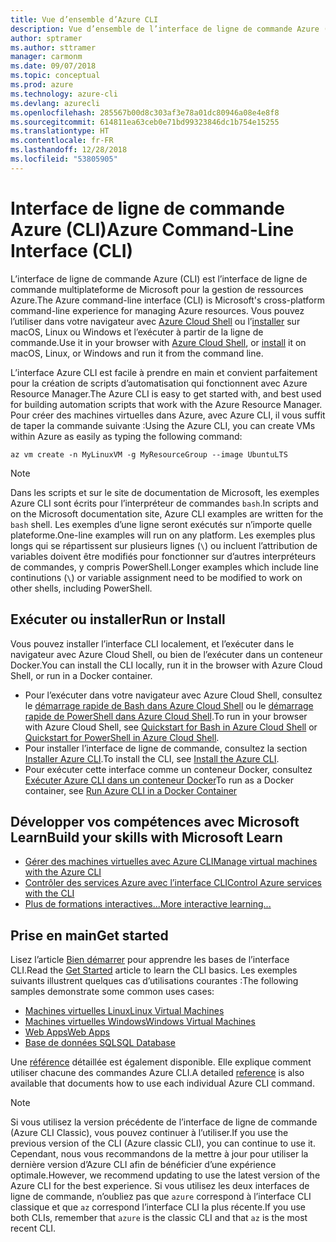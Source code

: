 ```yaml
---
title: Vue d’ensemble d’Azure CLI
description: Vue d’ensemble de l’interface de ligne de commande Azure (CLI).
author: sptramer
ms.author: sttramer
manager: carmonm
ms.date: 09/07/2018
ms.topic: conceptual
ms.prod: azure
ms.technology: azure-cli
ms.devlang: azurecli
ms.openlocfilehash: 285567b00d8c303af3e78a01dc80946a08e4e8f8
ms.sourcegitcommit: 614811ea63ceb0e71bd99323846dc1b754e15255
ms.translationtype: HT
ms.contentlocale: fr-FR
ms.lasthandoff: 12/28/2018
ms.locfileid: "53805905"
---
```

# <a name="azure-command-line-interface-cli"></a><span data-ttu-id="f6c2c-103">Interface de ligne de commande Azure (CLI)</span><span class="sxs-lookup"><span data-stu-id="f6c2c-103">Azure Command-Line Interface (CLI)</span></span>

<span data-ttu-id="f6c2c-104">L’interface de ligne de commande Azure (CLI) est l’interface de ligne de commande multiplateforme de Microsoft pour la gestion de ressources Azure.</span><span class="sxs-lookup"><span data-stu-id="f6c2c-104">The Azure command-line interface (CLI) is Microsoft's cross-platform command-line experience for managing Azure resources.</span></span>
<span data-ttu-id="f6c2c-105">Vous pouvez l’utiliser dans votre navigateur avec [Azure Cloud Shell](/azure/cloud-shell/overview) ou l’[installer](install-azure-cli.md) sur macOS, Linux ou Windows et l’exécuter à partir de la ligne de commande.</span><span class="sxs-lookup"><span data-stu-id="f6c2c-105">Use it in your browser with [Azure Cloud Shell](/azure/cloud-shell/overview), or [install](install-azure-cli.md) it on macOS, Linux, or Windows and run it from the command line.</span></span>

<span data-ttu-id="f6c2c-106">L’interface Azure CLI est facile à prendre en main et convient parfaitement pour la création de scripts d’automatisation qui fonctionnent avec Azure Resource Manager.</span><span class="sxs-lookup"><span data-stu-id="f6c2c-106">The Azure CLI is easy to get started with, and best used for building automation scripts that work with the Azure Resource Manager.</span></span>
<span data-ttu-id="f6c2c-107">Pour créer des machines virtuelles dans Azure, avec Azure CLI, il vous suffit de taper la commande suivante :</span><span class="sxs-lookup"><span data-stu-id="f6c2c-107">Using the Azure CLI, you can create VMs within Azure as easily as typing the following command:</span></span>

```azurecli-interactive
az vm create -n MyLinuxVM -g MyResourceGroup --image UbuntuLTS
```

> [!NOTE]
>
> <span data-ttu-id="f6c2c-108">Dans les scripts et sur le site de documentation de Microsoft, les exemples Azure CLI sont écrits pour l’interpréteur de commandes `bash`.</span><span class="sxs-lookup"><span data-stu-id="f6c2c-108">In scripts and on the Microsoft documentation site, Azure CLI examples are written for the `bash` shell.</span></span> <span data-ttu-id="f6c2c-109">Les exemples d’une ligne seront exécutés sur n’importe quelle plateforme.</span><span class="sxs-lookup"><span data-stu-id="f6c2c-109">One-line examples will run on any platform.</span></span> <span data-ttu-id="f6c2c-110">Les exemples plus longs qui se répartissent sur plusieurs lignes (`\`) ou incluent l’attribution de variables doivent être modifiés pour fonctionner sur d’autres interpréteurs de commandes, y compris PowerShell.</span><span class="sxs-lookup"><span data-stu-id="f6c2c-110">Longer examples which include line continutions (`\`) or variable assignment need to be modified to work on other shells, including PowerShell.</span></span>

## <a name="run-or-install"></a><span data-ttu-id="f6c2c-111">Exécuter ou installer</span><span class="sxs-lookup"><span data-stu-id="f6c2c-111">Run or Install</span></span>

<span data-ttu-id="f6c2c-112">Vous pouvez installer l’interface CLI localement, et l’exécuter dans le navigateur avec Azure Cloud Shell, ou bien de l’exécuter dans un conteneur Docker.</span><span class="sxs-lookup"><span data-stu-id="f6c2c-112">You can install the CLI locally, run it in the browser with Azure Cloud Shell, or run in a Docker container.</span></span>

* <span data-ttu-id="f6c2c-113">Pour l’exécuter dans votre navigateur avec Azure Cloud Shell, consultez le [démarrage rapide de Bash dans Azure Cloud Shell](/azure/cloud-shell/quickstart) ou le [démarrage rapide de PowerShell dans Azure Cloud Shell](/azure/cloud-shell/quickstart-powershell).</span><span class="sxs-lookup"><span data-stu-id="f6c2c-113">To run in your browser with Azure Cloud Shell, see [Quickstart for Bash in Azure Cloud Shell](/azure/cloud-shell/quickstart) or [Quickstart for PowerShell in Azure Cloud Shell](/azure/cloud-shell/quickstart-powershell).</span></span>
* <span data-ttu-id="f6c2c-114">Pour installer l’interface de ligne de commande, consultez la section [Installer Azure CLI](install-azure-cli.md).</span><span class="sxs-lookup"><span data-stu-id="f6c2c-114">To install the CLI, see [Install the Azure CLI](install-azure-cli.md).</span></span>
* <span data-ttu-id="f6c2c-115">Pour exécuter cette interface comme un conteneur Docker, consultez [Exécuter Azure CLI dans un conteneur Docker](run-azure-cli-docker.md)</span><span class="sxs-lookup"><span data-stu-id="f6c2c-115">To run as a Docker container, see [Run Azure CLI in a Docker Container](run-azure-cli-docker.md)</span></span>

## <a name="build-your-skills-with-microsoft-learn"></a><span data-ttu-id="f6c2c-116">Développer vos compétences avec Microsoft Learn</span><span class="sxs-lookup"><span data-stu-id="f6c2c-116">Build your skills with Microsoft Learn</span></span>

- [<span data-ttu-id="f6c2c-117">Gérer des machines virtuelles avec Azure CLI</span><span class="sxs-lookup"><span data-stu-id="f6c2c-117">Manage virtual machines with the Azure CLI</span></span>](/learn/modules/manage-virtual-machines-with-azure-cli/)
- [<span data-ttu-id="f6c2c-118">Contrôler des services Azure avec l’interface CLI</span><span class="sxs-lookup"><span data-stu-id="f6c2c-118">Control Azure services with the CLI</span></span>](/learn/modules/control-azure-services-with-cli/)
- [<span data-ttu-id="f6c2c-119">Plus de formations interactives...</span><span class="sxs-lookup"><span data-stu-id="f6c2c-119">More interactive learning...</span></span>](/learn/browse/?products=azure-clis)

## <a name="get-started"></a><span data-ttu-id="f6c2c-120">Prise en main</span><span class="sxs-lookup"><span data-stu-id="f6c2c-120">Get started</span></span>

<span data-ttu-id="f6c2c-121">Lisez l’article [Bien démarrer](get-started-with-azure-cli.md) pour apprendre les bases de l’interface CLI.</span><span class="sxs-lookup"><span data-stu-id="f6c2c-121">Read the [Get Started](get-started-with-azure-cli.md) article to learn the CLI basics.</span></span> <span data-ttu-id="f6c2c-122">Les exemples suivants illustrent quelques cas d’utilisations courantes :</span><span class="sxs-lookup"><span data-stu-id="f6c2c-122">The following samples demonstrate some common uses cases:</span></span>

- [<span data-ttu-id="f6c2c-123">Machines virtuelles Linux</span><span class="sxs-lookup"><span data-stu-id="f6c2c-123">Linux Virtual Machines</span></span>](/azure/virtual-machines/virtual-machines-linux-cli-samples?toc=%2fcli%2fazure%2ftoc.json&bc=%2fcli%2fazure%2fbreadcrumb%2ftoc.json)
- [<span data-ttu-id="f6c2c-124">Machines virtuelles Windows</span><span class="sxs-lookup"><span data-stu-id="f6c2c-124">Windows Virtual Machines</span></span>](/azure/virtual-machines/virtual-machines-windows-cli-samples?toc=%2fcli%2fazure%2ftoc.json&bc=%2fcli%2fazure%2fbreadcrumb%2ftoc.json)
- [<span data-ttu-id="f6c2c-125">Web Apps</span><span class="sxs-lookup"><span data-stu-id="f6c2c-125">Web Apps</span></span>](/azure/app-service-web/app-service-cli-samples?toc=%2fcli%2fazure%2ftoc.json&bc=%2fcli%2fazure%2fbreadcrumb%2ftoc.json)
- [<span data-ttu-id="f6c2c-126">Base de données SQL</span><span class="sxs-lookup"><span data-stu-id="f6c2c-126">SQL Database</span></span>](/azure/sql-database/sql-database-cli-samples?toc=%2fcli%2fazure%2ftoc.json&bc=%2fcli%2fazure%2fbreadcrumb%2ftoc.json)

<span data-ttu-id="f6c2c-127">Une [référence](/cli/azure/reference-index) détaillée est également disponible. Elle explique comment utiliser chacune des commandes Azure CLI.</span><span class="sxs-lookup"><span data-stu-id="f6c2c-127">A detailed [reference](/cli/azure/reference-index) is also available that documents how to use each individual Azure CLI command.</span></span>

> [!NOTE]
> <span data-ttu-id="f6c2c-128">Si vous utilisez la version précédente de l’interface de ligne de commande (Azure CLI Classic), vous pouvez continuer à l’utiliser.</span><span class="sxs-lookup"><span data-stu-id="f6c2c-128">If you use the previous version of the CLI (Azure classic CLI), you can continue to use it.</span></span>
> <span data-ttu-id="f6c2c-129">Cependant, nous vous recommandons de la mettre à jour pour utiliser la dernière version d’Azure CLI afin de bénéficier d’une expérience optimale.</span><span class="sxs-lookup"><span data-stu-id="f6c2c-129">However, we recommend updating to use the latest version of the Azure CLI for the best experience.</span></span>
> <span data-ttu-id="f6c2c-130">Si vous utilisez les deux interfaces de ligne de commande, n’oubliez pas que `azure` correspond à l’interface CLI classique et que `az` correspond l’interface CLI la plus récente.</span><span class="sxs-lookup"><span data-stu-id="f6c2c-130">If you use both CLIs, remember that `azure` is the classic CLI and that `az` is the most recent CLI.</span></span>
